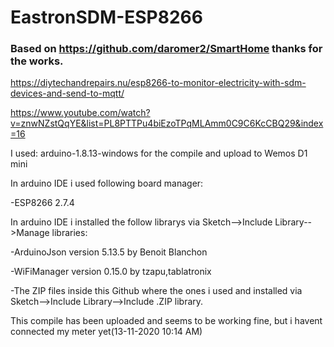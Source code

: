 # EastronSDM-ESP8266

### Based on https://github.com/daromer2/SmartHome thanks for the works.

https://diytechandrepairs.nu/esp8266-to-monitor-electricity-with-sdm-devices-and-send-to-mqtt/

https://www.youtube.com/watch?v=znwNZstQqYE&list=PL8PTTPu4biEzoTPqMLAmm0C9C6KcCBQ29&index=16

I used: arduino-1.8.13-windows for the compile and upload to Wemos D1 mini

In arduino IDE i used following board manager: 

-ESP8266 2.7.4

In arduino IDE i installed the follow librarys via Sketch-->Include Library-->Manage libraries:

-ArduinoJson version 5.13.5 by Benoit Blanchon

-WiFiManager version 0.15.0 by tzapu,tablatronix

-The ZIP files inside this Github where the ones i used and installed via Sketch-->Include Library-->Include .ZIP library.

This compile has been uploaded and seems to be working fine, but i havent connected my meter yet(13-11-2020 10:14 AM)
